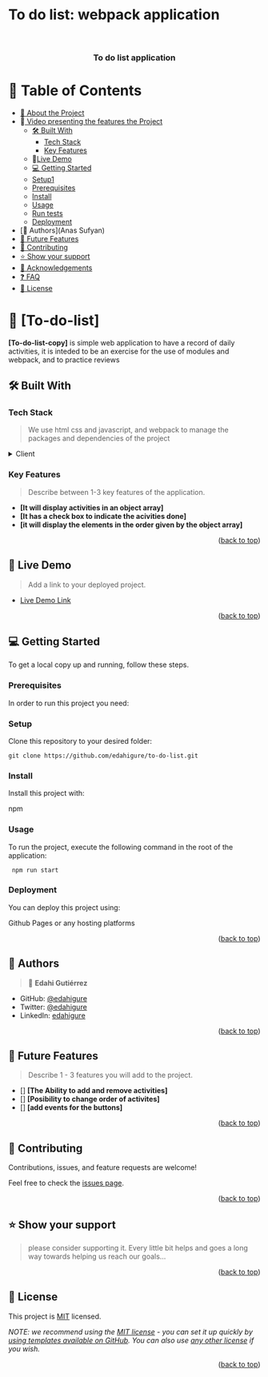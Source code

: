 

# To do list: webpack application

<a name="readme-top"></a>


<div align="center">

  
  <br/>

  <h3><b>To do list application</b></h3>

</div>

<!-- TABLE OF CONTENTS -->

# 📗 Table of Contents

- [📖 About the Project](#about-project)
- 🎥<a href="https://www.loom.com/">
Video presenting the features the Project</a>
  - [🛠 Built With](#built-with)
    - [Tech Stack](#tech-stack)
    - [Key Features](#key-features)
  - 🚀<a href="">Live Demo</a>
  - [💻 Getting Started](#getting-started)
  - [Setup1](#setup)
  - [Prerequisites](#prerequisites)
  - [Install](#install)
  - [Usage](#usage)
  - [Run tests](#run-tests)
  - [Deployment](#triangular_flag_on_post-deployment)
- [👥 Authors](Anas Sufyan)
- [🔭 Future Features](#future-features)
- [🤝 Contributing](#contributing)
- [⭐️ Show your support](#support)
- [🙏 Acknowledgements](#acknowledgements)
- [❓ FAQ](#faq)
- [📝 License](#license)

<!-- PROJECT DESCRIPTION -->

# 📖 [To-do-list] <a name="about-project"></a>


**[To-do-list-copy]** is simple web application to have a record of daily 
activities, it is inteded to be an exercise for the use of modules and webpack, and to practice reviews

## 🛠 Built With <a name="HTML/CSS and Javascript"></a>

### Tech Stack <a name="tech-stack"></a>

> We use html css and javascript, and webpack to manage the packages 
and dependencies of the project

<details>
  <summary>Client</summary>
  <ul>
    <li><a href="https://reactjs.org/">React.js</a></li>
  </ul>
</details>


<!-- Features -->

### Key Features <a name="key-features"></a>

> Describe between 1-3 key features of the application.

- **[It will display activities in an object array]**
- **[It has a check box to indicate the acivities done]**
- **[it will display the elements in the order given by the object array]**

<p align="right">(<a href="#readme-top">back to top</a>)</p>

<!-- LIVE DEMO -->

## 🚀 Live Demo <a name="live-demo"></a>

> Add a link to your deployed project.

- [Live Demo Link]()

<p align="right">(<a href="#readme-top">back to top</a>)</p>

<!-- GETTING STARTED -->

## 💻 Getting Started <a name="getting-started"></a>


To get a local copy up and running, follow these steps.

### Prerequisites

In order to run this project you need:

<!--

 -->

### Setup

Clone this repository to your desired folder:

```
git clone https://github.com/edahigure/to-do-list.git
```


### Install

Install this project with:

npm

### Usage

To run the project, execute the following command in the root of the application:

```
 npm run start
```


### Deployment

You can deploy this project using:

Github Pages or any hosting platforms

<p align="right">(<a href="#readme-top">back to top</a>)</p>

<!-- AUTHORS -->

## 👥 Authors <a name="authors"></a>

> 👤 **Edahi Gutiérrez**

- GitHub: [@edahigure](https://github.com/edahigure)
- Twitter: [@edahigure](https://twitter.com/edahigure)
- LinkedIn: [edahigure](https://linkedin.com/in/edahigure)


<p align="right">(<a href="#readme-top">back to top</a>)</p>

<!-- FUTURE FEATURES -->

## 🔭 Future Features <a name="future-features"></a>

> Describe 1 - 3 features you will add to the project.

- [] **[The Ability to add and remove activities]**
- [] **[Posibility to change order of activites]**
- [] **[add events for the buttons]**

<p align="right">(<a href="#readme-top">back to top</a>)</p>

<!-- CONTRIBUTING -->

## 🤝 Contributing <a name="contributing"></a>

Contributions, issues, and feature requests are welcome!

Feel free to check the [issues page](https://github.com/edahigure/to-do-list/issues).

<p align="right">(<a href="#readme-top">back to top</a>)</p>

<!-- SUPPORT -->

## ⭐️ Show your support <a name="If you like the design feel free to contact me for any help or inquiries "></a>

> please consider supporting it. Every little bit helps and goes a long way towards helping us reach our goals...

<p align="right">(<a href="#readme-top">back to top</a>)</p>



<!-- LICENSE -->

## 📝 License <a name="license"></a>

This project is [MIT](https://choosealicense.com/licenses/mit/) licensed.

_NOTE: we recommend using the [MIT license](https://choosealicense.com/licenses/mit/) - you can set it up quickly by [using templates available on GitHub](https://docs.github.com/en/communities/setting-up-your-project-for-healthy-contributions/adding-a-license-to-a-repository). You can also use [any other license](https://choosealicense.com/licenses/) if you wish._

<p align="right">(<a href="#readme-top">back to top</a>)</p>
